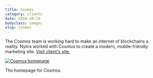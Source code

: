 ```yaml
---
title: Cosmos
category: clients
date: 2016-10-19
bodyclass: images
slug: cosmos
---
```


The Cosmos team is working hard to make an internet of blockchains a reality. Nylira worked with Cosmos to create a modern, mobile-friendly marketing site. [Visit client's site.](http://cosmos.network)

<div class="figure">
  <a href="../assets/images/clients/cosmos-home@2x.png"><img src="../assets/images/clients/cosmos-home.png" alt="Cosmos homepage"></a>
  <div class="figcaption">
    <p>The homepage for Cosmos.</p>
  </div>
</div>
